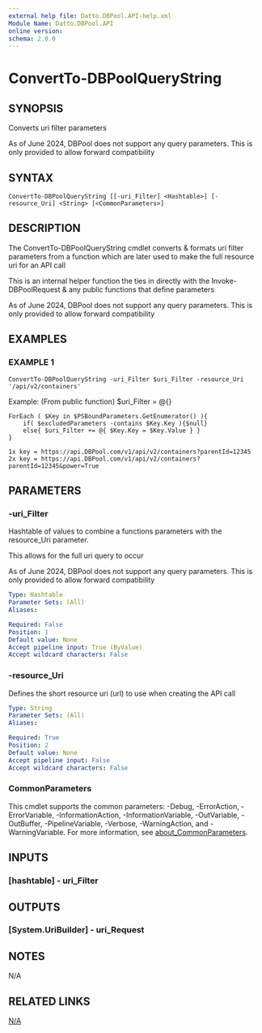 ```yaml
---
external help file: Datto.DBPool.API-help.xml
Module Name: Datto.DBPool.API
online version:
schema: 2.0.0
---
```


# ConvertTo-DBPoolQueryString

## SYNOPSIS
Converts uri filter parameters

As of June 2024, DBPool does not support any query parameters.
This is only provided to allow forward compatibility

## SYNTAX

```
ConvertTo-DBPoolQueryString [[-uri_Filter] <Hashtable>] [-resource_Uri] <String> [<CommonParameters>]
```

## DESCRIPTION
The ConvertTo-DBPoolQueryString cmdlet converts & formats uri filter parameters
from a function which are later used to make the full resource uri for
an API call

This is an internal helper function the ties in directly with the
Invoke-DBPoolRequest & any public functions that define parameters

As of June 2024, DBPool does not support any query parameters.
This is only provided to allow forward compatibility

## EXAMPLES

### EXAMPLE 1
```
ConvertTo-DBPoolQueryString -uri_Filter $uri_Filter -resource_Uri '/api/v2/containers'
```

Example: (From public function)
    $uri_Filter = @{}

    ForEach ( $Key in $PSBoundParameters.GetEnumerator() ){
        if( $excludedParameters -contains $Key.Key ){$null}
        else{ $uri_Filter += @{ $Key.Key = $Key.Value } }
    }

    1x key = https://api.DBPool.com/v1/api/v2/containers?parentId=12345
    2x key = https://api.DBPool.com/v1/api/v2/containers?parentId=12345&power=True

## PARAMETERS

### -uri_Filter
Hashtable of values to combine a functions parameters with
the resource_Uri parameter.

This allows for the full uri query to occur

As of June 2024, DBPool does not support any query parameters.
This is only provided to allow forward compatibility

```yaml
Type: Hashtable
Parameter Sets: (All)
Aliases:

Required: False
Position: 1
Default value: None
Accept pipeline input: True (ByValue)
Accept wildcard characters: False
```

### -resource_Uri
Defines the short resource uri (url) to use when creating the API call

```yaml
Type: String
Parameter Sets: (All)
Aliases:

Required: True
Position: 2
Default value: None
Accept pipeline input: False
Accept wildcard characters: False
```

### CommonParameters
This cmdlet supports the common parameters: -Debug, -ErrorAction, -ErrorVariable, -InformationAction, -InformationVariable, -OutVariable, -OutBuffer, -PipelineVariable, -Verbose, -WarningAction, and -WarningVariable. For more information, see [about_CommonParameters](http://go.microsoft.com/fwlink/?LinkID=113216).

## INPUTS

### [hashtable] - uri_Filter
## OUTPUTS

### [System.UriBuilder] - uri_Request
## NOTES
N/A

## RELATED LINKS

[N/A]()

